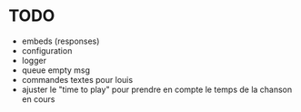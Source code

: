 # TODO

- embeds (responses)
- configuration
- logger
- queue empty msg
- commandes textes pour louis
- ajuster le "time to play" pour prendre en compte le temps de la chanson en cours
